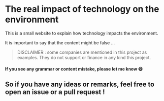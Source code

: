 # The real impact of technology on the environment

This is a small website to explain how technology impacts the environment.

It is important to say that the content might be false ...

> DISCLAIMER : some companies are mentioned in this project as examples. They do not support or finance in any kind this project.


#### If you see any grammar or content mistake, please let me know :smile:

## So if you have any ideas or remarks, feel free to open an issue or a pull request !

